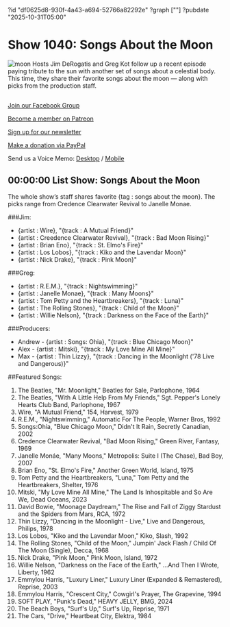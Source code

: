 ?id "df0625d8-930f-4a43-a694-52766a82292e"
?graph [""]
?pubdate "2025-10-31T05:00"
# Show 1040: Songs About the Moon
![moon](https://static.soundopinions.org/images/2025/untitled-design.png)
Hosts Jim DeRogatis and Greg Kot follow up a recent episode paying tribute to the sun with another set of songs about a celestial body. This time, they share their favorite songs about the moon — along with picks from the production staff.


## 

[Join our Facebook Group](https://bit.ly/3sivr9T) 

[Become a member on Patreon](https://bit.ly/3slWZvc)

[Sign up for our newsletter](https://bit.ly/3eEvRnG)

[Make a donation via PayPal](https://bit.ly/3dmt9lU)

Send us a Voice Memo: [Desktop](http://bit.ly/2RyD5Ah) / [Mobile](http://sayhi.chat/soundops)



## 00:00:00 List Show: Songs About the Moon

The whole show’s staff shares favorite {tag : songs about the moon}. The picks range from Credence Clearwater Revival to Janelle Monae.

###Jim:
- {artist : Wire}, "{track : A Mutual Friend}"
- {artist : Creedence Clearwater Revival}, "{track : Bad Moon Rising}"
- {artist : Brian Eno}, "{track : St. Elmo's Fire}"
- {artist : Los Lobos}, "{track : Kiko and the Lavendar Moon}"
- {artist : Nick Drake}, "{track : Pink Moon}"


###Greg:
- {artist : R.E.M.}, "{track : Nightswimming}"
- {artist : Janelle Monae}, "{track : Many Moons}"
- {artist : Tom Petty and the Heartbreakers}, "{track : Luna}"
- {artist : The Rolling Stones}, "{track : Child of the Moon}"
- {artist : Willie Nelson}, "{track : Darkness on the Face of the Earth}"


###Producers:
- Andrew - {artist : Songs: Ohia}, "{track : Blue Chicago Moon}"
- Alex - {artist : Mitski}, "{track : My Love Mine All Mine}"
- Max - {artist : Thin Lizzy}, "{track : Dancing in the Moonlight ('78 Live and Dangerous)}"


##Featured Songs:

1. The Beatles, "Mr. Moonlight," Beatles for Sale, Parlophone, 1964
1. The Beatles, "With A Little Help From My Friends," Sgt. Pepper's Lonely Hearts Club Band, Parlophone, 1967
1. Wire, "A Mutual Friend," 154, Harvest, 1979
1. R.E.M., "Nightswimming," Automatic For The People, Warner Bros, 1992
1. Songs:Ohia, "Blue Chicago Moon," Didn't It Rain, Secretly Canadian, 2002
1. Credence Clearwater Revival, "Bad Moon Rising," Green River, Fantasy, 1969
1. Janelle Monáe, "Many Moons," Metropolis: Suite I (The Chase), Bad Boy, 2007
1. Brian Eno, "St. Elmo's Fire," Another Green World, Island, 1975
1. Tom Petty and the Heartbreakers, "Luna," Tom Petty and the Heartbreakers, Shelter, 1976
1. Mitski, "My Love Mine All Mine," The Land Is Inhospitable and So Are We, Dead Oceans, 2023
1. David Bowie, "Moonage Daydream," The Rise and Fall of Ziggy Stardust and the Spiders from Mars, RCA, 1972
1. Thin Lizzy, "Dancing in the Moonlight - Live," Live and Dangerous, Philips, 1978
1. Los Lobos, "Kiko and the Lavendar Moon," Kiko, Slash, 1992
1. The Rolling Stones, "Child of the Moon," Jumpin' Jack Flash / Child Of The Moon (Single), Decca, 1968
1. Nick Drake, "Pink Moon," Pink Moon, Island, 1972
1. Willie Nelson, "Darkness on the Face of the Earth," ...And Then I Wrote, Liberty, 1962
1. Emmylou Harris, "Luxury Liner," Luxury Liner (Expanded & Remastered), Reprise, 2003
1. Emmylou Harris, "Crescent City," Cowgirl's Prayer, The Grapevine, 1994
1. SOFT PLAY, "Punk's Dead," HEAVY JELLY, BMG, 2024
1. The Beach Boys, "Surf's Up," Surf's Up, Reprise, 1971
1. The Cars, "Drive," Heartbeat City, Elektra, 1984